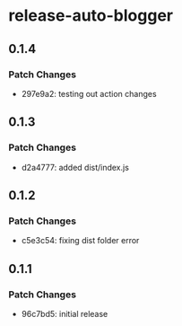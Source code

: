 # release-auto-blogger

## 0.1.4

### Patch Changes

- 297e9a2: testing out action changes

## 0.1.3

### Patch Changes

- d2a4777: added dist/index.js

## 0.1.2

### Patch Changes

- c5e3c54: fixing dist folder error

## 0.1.1

### Patch Changes

- 96c7bd5: initial release
